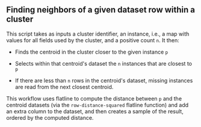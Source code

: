 ## Finding neighbors of a given dataset row within a cluster

This script takes as inputs a cluster identifier, an instance, i.e.,
a map with values for all fields used by the cluster, and a positive
count `n`.  It then:

- Finds the centroid in the cluster closer to the given instance `p`

- Selects within that centroid's dataset the `n` instances that are
  closest to `p`

- If there are less than `n` rows in the centroid's dataset, missing
  instances are read from the next closest centroid.

This workflow uses flatline to compute the distance between `p` and
the centroid datasets (via the `row-distance-squared` flatline
function) and add an extra column to the dataset, and then creates a
sample of the result, ordered by the computed distance.
